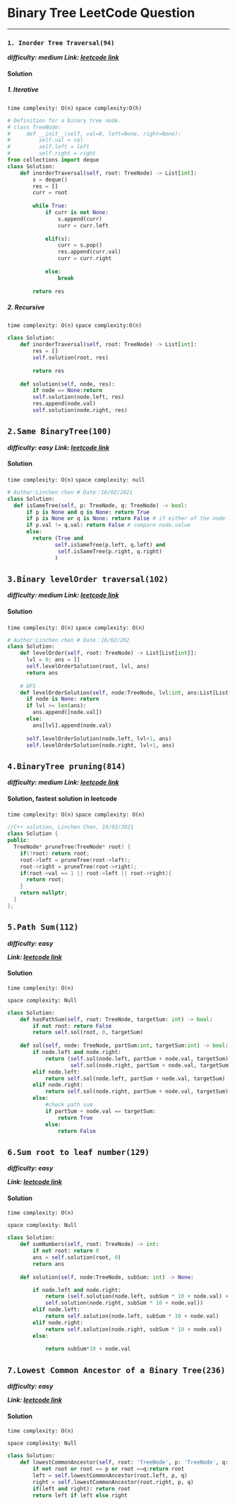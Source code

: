 # Binary Tree LeetCode Question
---
### `1. Inorder Tree Traversal(94)`
***difficulty: medium***
***Link: [leetcode link](https://leetcode.com/problems/binary-tree-inorder-traversal/)***
#### Solution

##### 1. Iterative 
`time complexity: O(n)`
`space complexity:O(h)`
```Python
# Definition for a binary tree node.
# class TreeNode:
#     def __init__(self, val=0, left=None, right=None):
#         self.val = val
#         self.left = left
#         self.right = right
from collections import deque
class Solution:
    def inorderTraversal(self, root: TreeNode) -> List[int]:
        s = deque()
        res = []
        curr = root
        
        while True:
            if curr is not None:
                s.append(curr)
                curr = curr.left
                
            elif(s):
                curr = s.pop()
                res.append(curr.val)
                curr = curr.right
            
            else:
                break
                
        return res
```

##### 2. Recursive
`time complexity: O(n)`
`space complexity:O(n)`
```Python
class Solution:
    def inorderTraversal(self, root: TreeNode) -> List[int]:
        res = []
        self.solution(root, res)
                
        return res
    
    def solution(self, node, res):
        if node == None:return
        self.solution(node.left, res)
        res.append(node.val)
        self.solution(node.right, res)
```


## `2.Same BinaryTree(100)`
***difficulty: easy***
***Link: [leetcode link](https://leetcode.com/problems/same-tree/)***
#### Solution
`time complexity: O(n)`
`space complexity: null`
```Python
# Author:Linchen chen # Date：16/02/2021
class Solution:
  def isSameTree(self, p: TreeNode, q: TreeNode) -> bool:
      if p is None and q is None: return True
      if p is None or q is None: return False # if either of the node is empty
      if p.val != q.val: return False # compare node.value
      else:
        return (True and
               self.isSameTree(p.left, q.left) and 
                self.isSameTree(p.right, q.right)
               )
```

## `3.Binary levelOrder traversal(102)`
***difficulty: medium***
***Link: [leetcode link](https://leetcode.com/problems/binary-tree-level-order-traversal/)***
#### Solution
`time complexity: O(n)`
`space complexity: O(n)`

```Python
# Author:Linchen chen # Date：16/02/202
class Solution:
    def levelOrder(self, root: TreeNode) -> List[List[int]]:
      lvl = 0; ans = []
      self.levelOrderSolution(root, lvl, ans)
      return ans
    
    # DFS
    def levelOrderSolution(self, node:TreeNode, lvl:int, ans:List[List[int]]) -> None:
      if node is None: return
      if lvl >= len(ans):
        ans.append([node.val])
      else:
        ans[lvl].append(node.val)
        
      self.levelOrderSolution(node.left, lvl+1, ans)
      self.levelOrderSolution(node.right, lvl+1, ans)
```

## `4.BinaryTree pruning(814)`
***difficulty: medium***
***Link: [leetcode link](https://leetcode.com/problems/binary-tree-pruning/)***
#### Solution, fastest solution in leetcode
`time complexity: O(n)`
`space complexity: O(n)`
```c++
//C++ solution, Linchen Chen, 16/02/2021
class Solution {
public:
  TreeNode* pruneTree(TreeNode* root) {
    if(!root) return root;
    root->left = pruneTree(root->left);
    root->right = pruneTree(root->right);
    if(root->val == 1 || root->left || root->right){
      return root;
    }
    return nullptr;
  }
};
```

## `5.Path Sum(112)`
***difficulty: easy***

***Link: [leetcode link](https://leetcode.com/problems/path-sum/)***
#### Solution
`time complexity: O(n)`

`space complexity: Null`
```Python
class Solution:
    def hasPathSum(self, root: TreeNode, targetSum: int) -> bool:
        if not root: return False
        return self.sol(root, 0, targetSum)
    
    def sol(self, node: TreeNode, partSum:int, targetSum:int) -> bool:
        if node.left and node.right:
            return (self.sol(node.left, partSum + node.val, targetSum) or
                    self.sol(node.right, partSum + node.val, targetSum))
        elif node.left:
            return self.sol(node.left, partSum + node.val, targetSum)
        elif node.right:
            return self.sol(node.right, partSum + node.val, targetSum)
        else:
            #check path sum
            if partSum + node.val == targetSum:
                return True
            else:
                return False
```

## `6.Sum root to leaf number(129)`
***difficulty: easy***

***Link: [leetcode link](https://leetcode.com/problems/sum-root-to-leaf-numbers/)***
#### Solution
`time complexity: O(n)`

`space complexity: Null`

```Python
class Solution:
    def sumNumbers(self, root: TreeNode) -> int:
        if not root: return 0
        ans = self.solution(root, 0)
        return ans
    
    def solution(self, node:TreeNode, subSum: int) -> None:

        if node.left and node.right:
            return (self.solution(node.left, subSum * 10 + node.val) +
            self.solution(node.right, subSum * 10 + node.val))
        elif node.left:
            return self.solution(node.left, subSum * 10 + node.val)
        elif node.right:
            return self.solution(node.right, subSum * 10 + node.val)
        else:
            
            return subSum*10 + node.val 
```

## `7.Lowest Common Ancestor of a Binary Tree(236)`
***difficulty: easy***

***Link: [leetcode link](https://leetcode.com/problems/lowest-common-ancestor-of-a-binary-tree/)***
#### Solution
`time complexity: O(n)`

`space complexity: Null`

```Python
class Solution:
    def lowestCommonAncestor(self, root: 'TreeNode', p: 'TreeNode', q: 'TreeNode') -> 'TreeNode':
        if not root or root == p or root ==q:return root
        left = self.lowestCommonAncestor(root.left, p, q)
        right = self.lowestCommonAncestor(root.right, p, q)
        if(left and right): return root
        return left if left else right
```

